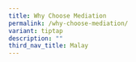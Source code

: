 ```yaml
---
title: Why Choose Mediation
permalink: /why-choose-mediation/
variant: tiptap
description: ""
third_nav_title: Malay
---
```


